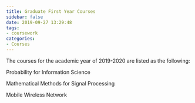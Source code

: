 ```yaml
---
title: Graduate First Year Courses
sidebar: false
date: 2019-09-27 13:29:48
tags:
- coursework
categories:
- Courses
---
```


The courses for the academic year of 2019-2020 are listed as the following:

<!--more-->

Probability for Information Science

Mathematical Methods for Signal Processing

Mobile Wireless Network
